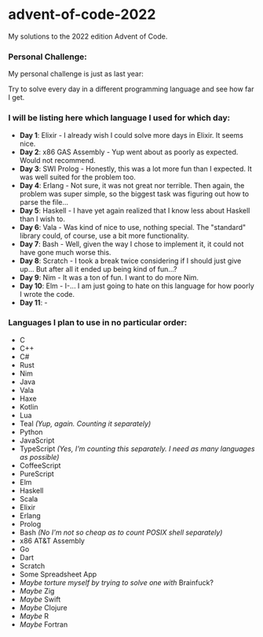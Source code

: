 # advent-of-code-2022
My solutions to the 2022 edition Advent of Code.

### Personal Challenge:
My personal challenge is just as last year:

Try to solve every day in a different programming language and see how far I get.

### I will be listing here which language I used for which day:

- **Day 1**: Elixir - I already wish I could solve more days in Elixir. It seems nice.
- **Day 2**: x86 GAS Assembly - Yup went about as poorly as expected. Would not recommend.
- **Day 3**: SWI Prolog - Honestly, this was a lot more fun than I expected. It was well suited for the problem too.
- **Day 4**: Erlang - Not sure, it was not great nor terrible. Then again, the problem was super simple,
  so the biggest task was figuring out how to parse the file...
- **Day 5**: Haskell - I have yet again realized that I know less about Haskell than I wish to.
- **Day 6**: Vala - Was kind of nice to use, nothing special. The "standard" library could, of course,
  use a bit more functionality.
- **Day 7**: Bash - Well, given the way I chose to implement it, it could not have gone much worse this.
- **Day 8**: Scratch - I took a break twice considering if I should just give up... But after all it ended up being kind of fun...?
- **Day 9**: Nim - It was a ton of fun. I want to do more Nim.
- **Day 10**: Elm - I-... I am just going to hate on this language for how poorly I wrote the code.
- **Day 11**: -

### Languages I plan to use in no particular order:
- C
- C++
- C#
- Rust
- Nim
- Java
- Vala
- Haxe
- Kotlin
- Lua
- Teal *(Yup, again. Counting it separately)*
- Python
- JavaScript
- TypeScript *(Yes, I'm counting this separately. I need as many languages as possible)*
- CoffeeScript
- PureScript
- Elm
- Haskell
- Scala
- Elixir
- Erlang
- Prolog
- Bash *(No I'm not so cheap as to count POSIX shell separately)*
- x86 AT&T Assembly
- Go
- Dart
- Scratch
- Some Spreadsheet App
- *Maybe torture myself by trying to solve one with* Brainfuck?
- *Maybe* Zig
- *Maybe* Swift
- *Maybe* Clojure
- *Maybe* R
- *Maybe* Fortran
